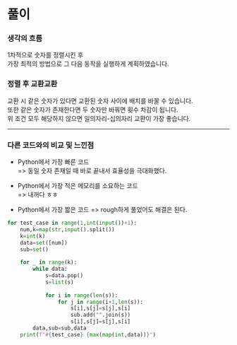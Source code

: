 # 풀이

### 생각의 흐름
1차적으로 숫자를 정렬시킨 후 <br>
가장 최적의 방법으로 그 다음 동작을 실행하게 계획하였습니다.<br>

### 정렬 후 교환교환
교환 시 같은 숫자가 있다면 교환된 숫자 사이에 배치를 바꿀 수 있습니다.<br>
또한 같은 숫자가 존재한다면 두 숫자만 바꿔면 횟수 차감이 됩니다.<br>
위 조건 모두 해당하지 않으면 일의자리-십의자리 교환이 가장 좋습니다.<br>

---

### 다른 코드와의 비교 및 느낀점
- Python에서 가장 빠른 코드<br>
=> 동일 숫자 존재일 때 바로 끝내서 효율성을 극대화했다.<br>

- Python에서 가장 적은 메모리를 소요하는 코드<br>
=> 내꺼다 ㅎㅎ<br>

- Python에서 가장 짧은 코드
=> rough하게 풀었어도 해결은 된다.
```python
for test_case in range(1,int(input())+1):
    num,k=map(str,input().split())
    k=int(k)
    data=set([num])
    sub=set()
 
    for _ in range(k):
        while data:
            s=data.pop()
            s=list(s)
 
            for i in range(len(s)):
                for j in range(i+1,len(s)):
                    s[i],s[j]=s[j],s[i]
                    sub.add("".join(s))
                    s[i],s[j]=s[j],s[i]
        data,sub=sub,data
    print(f"#{test_case} {max(map(int,data))}")
```